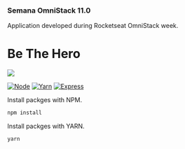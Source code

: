 ### Semana OmniStack 11.0


Application developed during Rocketseat OmniStack week.

# Be The Hero

![](https://i.imgur.com/nBZRm6q.png)

[![Node](https://img.shields.io/badge/node-13.11.0-green)](http://https://nodejs.org/en/ "![Node](https://img.shields.io/badge/node-13.11.0-green)") [![Yarn](https://img.shields.io/badge/yarn-1.22.4-purple)](https://yarnpkg.com/ "![Yarn](https://img.shields.io/badge/yarn-1.22.4-purple)") [![Express](https://img.shields.io/badge/express-4.17.1-red)](https://www.npmjs.com/package/express "![Express](https://img.shields.io/badge/express-4.17.1-red)")



Install packges with NPM.


```javascript
npm install
```

Install packges with YARN.


```javascript
yarn 
```

